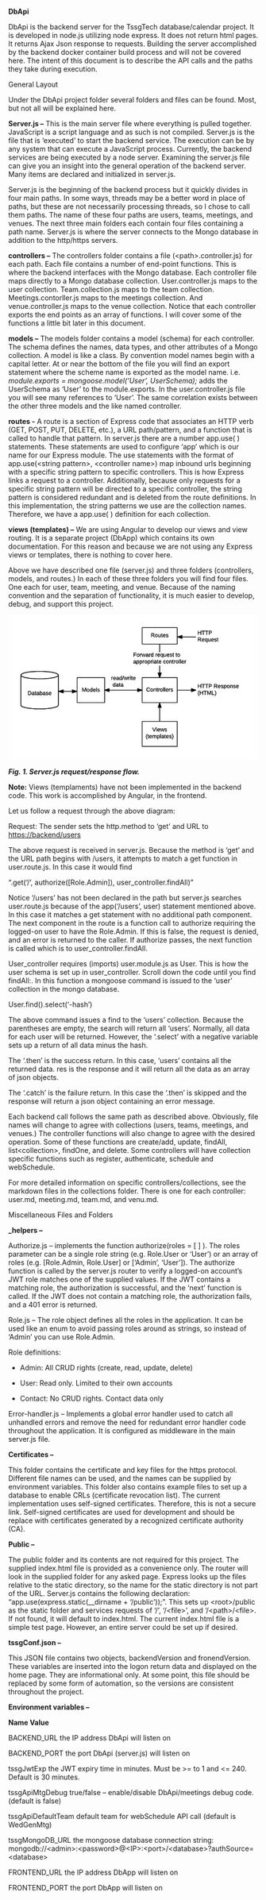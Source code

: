 **DbApi**

DbApi is the backend server for the TssgTech database/calendar project. It is
developed in node.js utilizing node express. It does not return html pages. It
returns Ajax Json response to requests. Building the server accomplished by the
backend docker container build process and will not be covered here. The intent
of this document is to describe the API calls and the paths they take during
execution.

General Layout

Under the DbApi project folder several folders and files can be found. Most, but
not all will be explained here.

**Server.js –** This is the main server file where everything is pulled
together. JavaScript is a script language and as such is not compiled. Server.js
is the file that is ‘executed’ to start the backend service. The execution can
be by any system that can execute a JavaScript process. Currently, the backend
services are being executed by a node server. Examining the server.js file can
give you an insight into the general operation of the backend server. Many items
are declared and initialized in server.js.

Server.js is the beginning of the backend process but it quickly divides in four
main paths. In some ways, threads may be a better word in place of paths, but
these are not necessarily processing threads, so I chose to call them paths. The
name of these four paths are users, teams, meetings, and venues. The next three
main folders each contain four files containing a path name. Server.js is where
the server connects to the Mongo database in addition to the http/https servers.

**controllers –** The controllers folder contains a file
(\<path\>.controller.js) for each path. Each file contains a number of end-point
functions. This is where the backend interfaces with the Mongo database. Each
controller file maps directly to a Mongo database collection. User.controller.js
maps to the user collection. Team.collection.js maps to the team collection.
Meetings.contorller.js maps to the meetings collection. And venue.controller.js
maps to the venue collection. Notice that each controller exports the end points
as an array of functions. I will cover some of the functions a little bit later
in this document.

**models –** The models folder contains a model (schema) for each controller.
The schema defines the names, data types, and other attributes of a Mongo
collection. A model is like a class. By convention model names begin with a
capital letter. At or near the bottom of the file you will find an export
statement where the scheme name is exported as the model name. i.e.
*module.exports = mongoose.model(‘User’, UserSchema);* adds the UserSchema as
‘User’ to the module.exports. In the user.controller.js file you will see many
references to ‘User’. The same correlation exists between the other three models
and the like named controller.

**routes -** A route is a section of Express code that associates an HTTP verb
(GET, POST, PUT, DELETE, etc.), a URL path/pattern, and a function that is
called to handle that pattern. In server.js there are a number app.use( )
statements. These statements are used to configure ‘app’ which is our name for
our Express module. The use statements with the format of app.use(\<string
pattern\>, \<controller name\>) map inbound urls beginning with a specific
string pattern to specific controllers. This is how Express links a request to a
controller. Additionally, because only requests for a specific string pattern
will be directed to a specific controller, the string pattern is considered
redundant and is deleted from the route definitions. In this implementation, the
string patterns we use are the collection names. Therefore, we have a app.use( )
definition for each collection.

**views (templates) –** We are using Angular to develop our views and view
routing. It is a separate project (DbApp) which contains its own documentation.
For this reason and because we are not using any Express views or templates,
there is nothing to cover here.

Above we have described one file (server.js) and three folders (controllers,
models, and routes.) In each of these three folders you will find four files.
One each for user, team, meeting, and venue. Because of the naming convention
and the separation of functionality, it is much easier to develop, debug, and
support this project.

<img src="backend-flow.png"
     alt="Backend Flow Diagram"
     style="margin-right: 10px;" />

 ***Fig. 1. Server.js request/response flow.*** 

**Note:** Views (templaments) have not been implemented in the backend code. This work 
is accomplished by Angular, in the frontend.

Let us follow a request through the above diagram:

Request: The sender sets the http.method to ‘get’ and URL to
<https://backend/users>

The above request is received in server.js. Because the method is ‘get’ and the
URL path begins with /users, it attempts to match a get function in
user.route.js. In this case it would find

“.get(‘/’, authorize([Role.Admin]), user_controller.findAll)”

Notice ‘/users’ has not been declared in the path but server.js searches
user.route.js because of the app(‘/users’, user) statement mentioned above. In
this case it matches a get statement with no additional path component. The next
component in the route is a function call to authorize requiring the logged-on
user to have the Role.Admin. If this is false, the request is denied, and an
error is returned to the caller. If authorize passes, the next function is
called which is to user_controller.findAll.

User_controller requires (imports) user.module.js as User. This is how the user
schema is set up in user_controller. Scroll down the code until you find
findAll:. In this function a mongoose command is issued to the ‘user’ collection
in the mongo database.

User.find().select(‘-hash’)

The above command issues a find to the ‘users’ collection. Because the
parentheses are empty, the search will return all ‘users’. Normally, all data
for each user will be returned. However, the ‘.select’ with a negative variable
sets up a return of all data minus the hash.

The ‘.then’ is the success return. In this case, ‘users’ contains all the
returned data. res is the response and it will return all the data as an array
of json objects.

The ‘.catch’ is the failure return. In this case the ‘.then’ is skipped and the
response will return a json object containing an error message.

Each backend call follows the same path as described above. Obviously, file
names will change to agree with collections (users, teams, meetings, and
venues.) The controller functions will also change to agree with the desired
operation. Some of these functions are create/add, update, findAll,
list\<collection\>, findOne, and delete. Some controllers will have collection
specific functions such as register, authenticate, schedule and webSchedule.

For more detailed information on specific controllers/collections, see the markdown
files in the collections folder.  There is one for each controller: user.md, meeting.md, 
team.md, and venu.md.

Miscellaneous Files and Folders

**\_helpers –**

Authorize.js – implements the function authorize(roles = [ ] ). The roles
parameter can be a single role string (e.g. Role.User or ‘User’) or an array of
roles (e.g. [Role.Admin, Role.User] or [‘Admin’, ‘User’]). The authorize
function is called by the server.js router to verify a logged-on account’s JWT
role matches one of the supplied values. If the JWT contains a matching role,
the authorization is successful, and the ‘next’ function is called. If the JWT
does not contain a matching role, the authorization fails, and a 401 error is
returned.

Role.js – The role object defines all the roles in the application. It can be
used like an enum to avoid passing roles around as strings, so instead of
‘Admin’ you can use Role.Admin.

Role definitions:

-   Admin: All CRUD rights (create, read, update, delete)

-   User: Read only. Limited to their own accounts

-   Contact: No CRUD rights. Contact data only

Error-handler.js – Implements a global error handler used to catch all unhandled
errors and remove the need for redundant error handler code throughout the
application. It is configured as middleware in the main server.js file.

**Certificates –**

This folder contains the certificate and key files for the https protocol.
Different file names can be used, and the names can be supplied by environment
variables. This folder also contains example files to set up a database to
enable CRLs (certificate revocation list). The current implementation uses
self-signed certificates. Therefore, this is not a secure link. Self-signed
certificates are used for development and should be replace with certificates
generated by a recognized certificate authority (CA).

**Public –**

The public folder and its contents are not required for this project. The
supplied index.html file is provided as a convenience only. The router will look
in the supplied folder for any asked page. Express looks up the files relative
to the static directory, so the name for the static directory is not part of the
URL. Server.js contains the following declaration:
“app.use(express.static(__dirname + ‘/public’));”. This sets up \<root\>/public
as the static folder and services requests of ‘/’, ‘/\<file\>’, and
‘/\<path\>/\<file\>. If not found, it will default to index.html. The current
index.html file is a simple test page. However, an entire server could be set up
if desired.

**tssgConf.json –**

This JSON file contains two objects, backendVersion and fronendVersion. These
variables are inserted into the logon return data and displayed on the home
page. They are informational only. At some point, this file should be replaced
by some form of automation, so the versions are consistent throughout the
project.

**Environment variables –**

**Name              Value**

BACKEND_URL         the IP address DbApi will listen on

BACKEND_PORT        the port DbApi (server.js) will listen on

tssgJwtExp          the JWT expiry time in minutes. Must be \>= to 1 and \<= 240. Default is 30 minutes.

tssgApiMtgDebug     true/false – enable/disable DbApi/meetings debug code. (default is false)

tssgApiDefaultTeam  default team for webSchedule API call (default is WedGenMtg)

tssgMongoDB_URL     the mongoose database connection string:
                    mongodb://\<admin\>:\<password\>\@\<IP\>:\<port\>/\<database\>?authSource=\<database\>

FRONTEND_URL        the IP address DbApp will listen on

FRONTEND_PORT       the port DbApp will listen on
